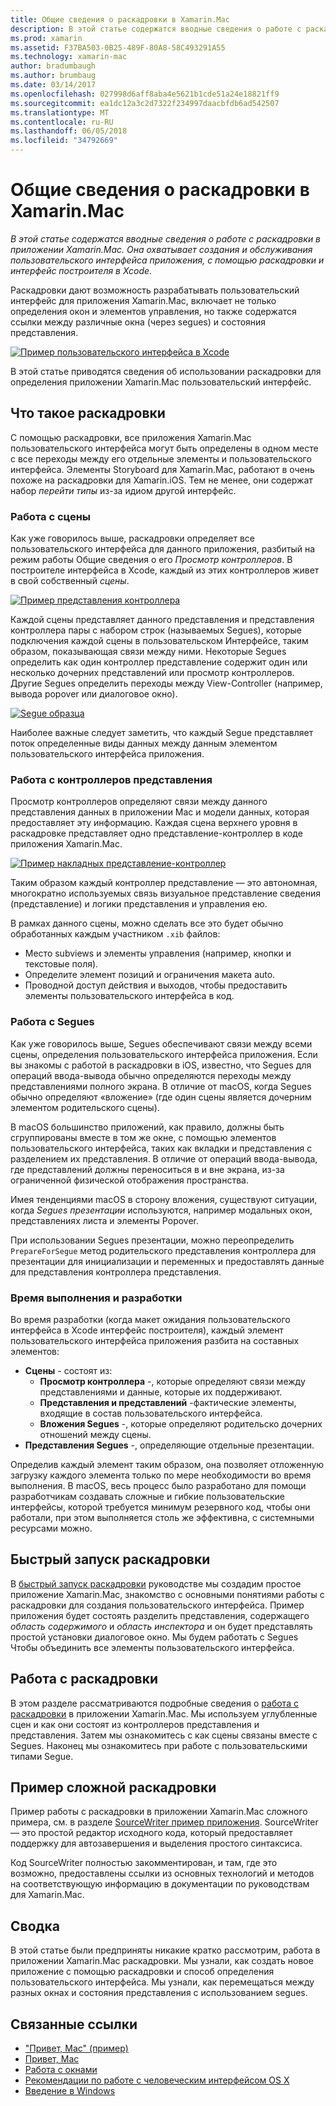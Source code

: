 ```yaml
---
title: Общие сведения о раскадровки в Xamarin.Mac
description: В этой статье содержатся вводные сведения о работе с раскадровки в приложении Xamarin.Mac. В ней описывается создание и обслуживание пользовательского интерфейса приложения с помощью раскадровок и конструктора Interface Builder.
ms.prod: xamarin
ms.assetid: F37BA503-0B25-489F-80A8-58C493291A55
ms.technology: xamarin-mac
author: bradumbaugh
ms.author: brumbaug
ms.date: 03/14/2017
ms.openlocfilehash: 027998d6aff8aba4e5621b1cde51a24e18821ff9
ms.sourcegitcommit: ea1dc12a3c2d7322f234997daacbfdb6ad542507
ms.translationtype: MT
ms.contentlocale: ru-RU
ms.lasthandoff: 06/05/2018
ms.locfileid: "34792669"
---
```

# <a name="introduction-to-storyboards-in-xamarinmac"></a>Общие сведения о раскадровки в Xamarin.Mac

_В этой статье содержатся вводные сведения о работе с раскадровки в приложении Xamarin.Mac. Она охватывает создания и обслуживания пользовательского интерфейса приложения, с помощью раскадровки и интерфейс построителя в Xcode._

Раскадровки дают возможность разрабатывать пользовательский интерфейс для приложения Xamarin.Mac, включает не только определения окон и элементов управления, но также содержатся ссылки между различные окна (через segues) и состояния представления.

[![](images/intro01.png "Пример пользовательского интерфейса в Xcode")](images/intro01.png#lightbox)

В этой статье приводятся сведения об использовании раскадровки для определения приложении Xamarin.Mac пользовательский интерфейс.

<a name="What-are-Storyboards" />

## <a name="what-are-storyboards"></a>Что такое раскадровки

С помощью раскадровки, все приложения Xamarin.Mac пользовательского интерфейса могут быть определены в одном месте с все переходы между его отдельные элементы и пользовательского интерфейса. Элементы Storyboard для Xamarin.Mac, работают в очень похоже на раскадровки для Xamarin.iOS. Тем не менее, они содержат набор _перейти типы_ из-за идиом другой интерфейс.

<a name="Working-with-Scenes" />

### <a name="working-with-scenes"></a>Работа с сцены

Как уже говорилось выше, раскадровки определяет все пользовательского интерфейса для данного приложения, разбитый на режим работы Общие сведения о его _Просмотр контроллеров_. В построителе интерфейса в Xcode, каждый из этих контроллеров живет в свой собственный _сцены_.

[![](images/intro02.png "Пример представления контроллера")](images/intro02.png#lightbox)

Каждой сцены представляет данного представления и представления контроллера пары с набором строк (называемых Segues), которые подключения каждой сцены в пользовательском Интерфейсе, таким образом, показывающая связи между ними. Некоторые Segues определить как один контроллер представление содержит один или несколько дочерних представлений или просмотр контроллеров. Другие Segues определить переходы между View-Controller (например, вывода popover или диалоговое окно). 

[![](images/intro03.png "Segue образца")](images/intro03.png#lightbox)

Наиболее важные следует заметить, что каждый Segue представляет поток определенные виды данных между данным элементом пользовательского интерфейса приложения.

<a name="Working-with-View-Controllers" />

### <a name="working-with-view-controllers"></a>Работа с контроллеров представления

Просмотр контроллеров определяют связи между данного представления данных в приложении Mac и модели данных, которая предоставляет эту информацию. Каждая сцена верхнего уровня в раскадровке представляет одно представление-контроллер в коде приложения Xamarin.Mac.

[![](images/intro04.png "Пример накладных представление-контроллер")](images/intro04.png#lightbox)

Таким образом каждый контроллер представление — это автономная, многократно используемых связь визуальное представление сведения (представление) и логики представления и управления ею.

В рамках данного сцены, можно сделать все это будет обычно обработанных каждым участником `.xib` файлов: 

 - Место subviews и элементы управления (например, кнопки и текстовые поля).
 - Определите элемент позиций и ограничения макета auto.
 - Проводной доступ действия и выходов, чтобы предоставить элементы пользовательского интерфейса в код.

<a name="Working-with-Segues" />

### <a name="working-with-segues"></a>Работа с Segues

Как уже говорилось выше, Segues обеспечивают связи между всеми сцены, определения пользовательского интерфейса приложения. Если вы знакомы с работой в раскадровки в iOS, известно, что Segues для операций ввода-вывода обычно определяются переходы между представлениями полного экрана. В отличие от macOS, когда Segues обычно определяют «вложение» (где один сцены является дочерним элементом родительского сцены).

В macOS большинство приложений, как правило, должны быть сгруппированы вместе в том же окне, с помощью элементов пользовательского интерфейса, таких как вкладки и представления с разделением их представления. В отличие от операций ввода-вывода, где представлений должны переноситься в и вне экрана, из-за ограниченной физической отображения пространства.

Имея тенденциями macOS в сторону вложения, существуют ситуации, когда _Segues презентации_ используются, например модальных окон, представлениях листа и элементы Popover.

При использовании Segues презентации, можно переопределить `PrepareForSegue` метод родительского представления контроллера для презентации для инициализации и переменных и предоставлять данные для представления контроллера представления.

<a name="Design-and-Run-Times" />

### <a name="design-and-run-times"></a>Время выполнения и разработки

Во время разработки (когда макет ожидания пользовательского интерфейса в Xcode интерфейс построителя), каждый элемент пользовательского интерфейса приложения разбита на составных элементов:

- **Сцены** - состоят из:
    - **Просмотр контроллера** -, которые определяют связи между представлениями и данные, которые их поддерживают.
    - **Представления и представлений** -фактические элементы, входящие в состав пользовательского интерфейса.
    - **Вложения Segues** -, которые определяют родительско дочерних отношений между сцены.
- **Представления Segues** -, определяющие отдельные презентации. 

Определив каждый элемент таким образом, она позволяет отложенную загрузку каждого элемента только по мере необходимости во время выполнения. В macOS, весь процесс было разработано для помощи разработчикам создавать сложные и гибкие пользовательские интерфейсы, которой требуется минимум резервного код, чтобы они работали, при этом выполняется столь же эффективна, с системными ресурсами можно.

<a name="Storyboard-Quick-Start" />

## <a name="storyboard-quick-start"></a>Быстрый запуск раскадровки

В [быстрый запуск раскадровки](~/mac/platform/storyboards/quickstart.md) руководстве мы создадим простое приложение Xamarin.Mac, знакомство с основными понятиями работы с раскадровки для создания пользовательского интерфейса. Пример приложения будет состоять разделить представления, содержащего _область содержимого_ и _область инспектора_ и он будет представлять простой установки диалоговое окно. Мы будем работать с Segues Чтобы объединить все элементы пользовательского интерфейса.

<a name="Working-with-Storyboards" />

## <a name="working-with-storyboards"></a>Работа с раскадровки

В этом разделе рассматриваются подробные сведения о [работа с раскадровки](~/mac/platform/storyboards/indepth.md) в приложении Xamarin.Mac. Мы используем углубленные сцен и как они состоят из контроллеров представления и представления. Затем мы ознакомитесь с как сцены связаны вместе с Segues. Наконец мы ознакомитесь при работе с пользовательскими типами Segue. 

<a name="Complex-Storyboard-Example" />

## <a name="complex-storyboard-example"></a>Пример сложной раскадровки

Пример работы с раскадровки в приложении Xamarin.Mac сложного примера, см. в разделе [SourceWriter пример приложения](https://developer.xamarin.com/samples/mac/SourceWriter/). SourceWriter — это простой редактор исходного кода, который предоставляет поддержку для автозавершения и выделения простого синтаксиса.

Код SourceWriter полностью закомментирован, и там, где это возможно, предоставлены ссылки из основных технологий и методов на соответствующую информацию в документации по руководствам для Xamarin.Mac.

<a name="Summary" />

## <a name="summary"></a>Сводка

В этой статье были предприняты никакие кратко рассмотрим, работа в приложении Xamarin.Mac раскадровки. Мы узнали, как создать новое приложение с помощью раскадровки и способ определения пользовательского интерфейса. Мы узнали, как перемещаться между разных окнах и состояния представления с использованием segues.


## <a name="related-links"></a>Связанные ссылки

- ["Привет, Mac" (пример)](https://developer.xamarin.com/samples/mac/Hello_Mac/)
- [Привет, Mac](~/mac/get-started/hello-mac.md)
- [Работа с окнами](~/mac/user-interface/window.md)
- [Рекомендации по работе с человеческим интерфейсом OS X](https://developer.apple.com/library/mac/documentation/UserExperience/Conceptual/OSXHIGuidelines/)
- [Введение в Windows](https://developer.apple.com/library/mac/documentation/Cocoa/Conceptual/WinPanel/Introduction.html#//apple_ref/doc/uid/10000031-SW1)
